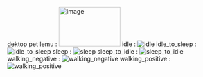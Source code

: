 
dektop pet lemu : <img width="142" height="92" alt="image" src="https://github.com/user-attachments/assets/a7ca1046-ff3f-4c5f-b835-4210389722eb" />
idle : ![idle](https://github.com/user-attachments/assets/31399bf0-f384-432c-b58d-88ee1021b684)
idle_to_sleep : ![idle_to_sleep](https://github.com/user-attachments/assets/6639de94-9c3d-4212-8cf2-4dba70476eff)
sleep : ![sleep](https://github.com/user-attachments/assets/f859026b-0a80-4cd0-9cf9-7602d1794a88)
sleep_to_idle : ![sleep_to_idle](https://github.com/user-attachments/assets/bb0f6da2-407c-4e78-a370-4a3127a605d7)
walking_negative : ![walking_negative](https://github.com/user-attachments/assets/bb8e3ae7-0634-4d7c-8aa3-f0246f1a9eec)
walking_positive : ![walking_positive](https://github.com/user-attachments/assets/0bb4c919-25c4-42b0-8225-f9078e412085)
